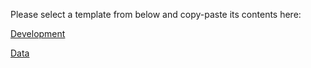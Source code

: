 Please select a template from below and copy-paste its contents here:

[Development](https://raw.githubusercontent.com/OriginTools/.github/main/.github/PULL_REQUEST_TEMPLATE/development.md)

[Data](https://raw.githubusercontent.com/OriginTools/.github/main/.github/PULL_REQUEST_TEMPLATE/data.md)
